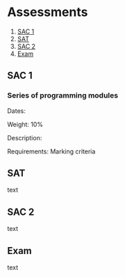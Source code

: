 # Assessments
1. [SAC 1](#sac-1)
2. [SAT](#sat)
3. [SAC 2](#sac-2)
4. [Exam](#exam)

## SAC 1

### Series of programming modules
Dates:

Weight: 10%

Description:

Requirements: Marking criteria

## SAT
text

## SAC 2
text

## Exam
text